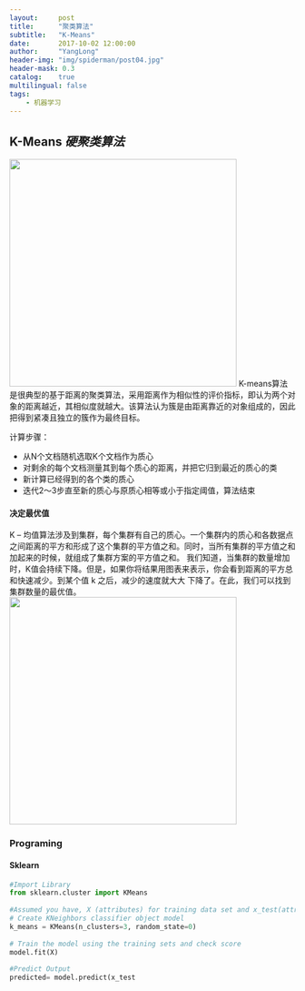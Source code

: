 ```yaml
---
layout:     post
title:      "聚类算法"
subtitle:   "K-Means"
date:       2017-10-02 12:00:00
author:     "YangLong"
header-img: "img/spiderman/post04.jpg"
header-mask: 0.3
catalog:    true 
multilingual: false  
tags:
    - 机器学习
---
```

## K-Means *硬聚类算法* 

<img width='400px' src='http://ylhelloworld.github.io/img/resource/20190414_k_means_01.jpeg'/>
K-means算法是很典型的基于距离的聚类算法，采用距离作为相似性的评价指标，即认为两个对象的距离越近，其相似度就越大。该算法认为簇是由距离靠近的对象组成的，因此把得到紧凑且独立的簇作为最终目标。
  

计算步骤：
- 从N个文档随机选取K个文档作为质心
- 对剩余的每个文档测量其到每个质心的距离，并把它归到最近的质心的类
- 新计算已经得到的各个类的质心
- 迭代2～3步直至新的质心与原质心相等或小于指定阈值，算法结束
 
#### 决定最优值 
K – 均值算法涉及到集群，每个集群有自己的质心。一个集群内的质心和各数据点之间距离的平方和形成了这个集群的平方值之和。同时，当所有集群的平方值之和加起来的时候，就组成了集群方案的平方值之和。
我们知道，当集群的数量增加时，K值会持续下降。但是，如果你将结果用图表来表示，你会看到距离的平方总和快速减少。到某个值 k 之后，减少的速度就大大 下降了。在此，我们可以找到集群数量的最优值。
<img width='400px' src='http://ylhelloworld.github.io/img/resource/20190414_k_means_02.jpeg'/>

### Programing

#### Sklearn 

```python
#Import Library
from sklearn.cluster import KMeans
 
#Assumed you have, X (attributes) for training data set and x_test(attributes) of test_dataset
# Create KNeighbors classifier object model 
k_means = KMeans(n_clusters=3, random_state=0)
 
# Train the model using the training sets and check score
model.fit(X)
 
#Predict Output
predicted= model.predict(x_test
```